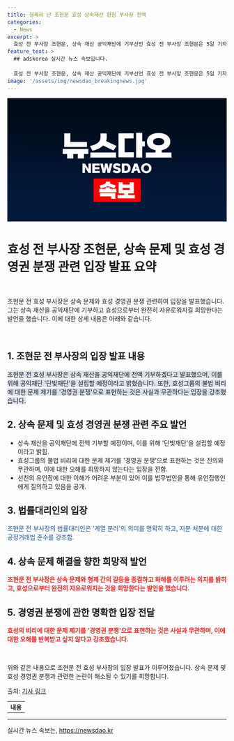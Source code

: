 ```yaml
---
title: 형제의 난 조현문 효성 상속재산 환원 부사장 전액
categories:
  - News
excerpt: >
  효성 전 부사장 조현문, 상속 재산 공익재단에 기부선언 효성 전 부사장 조현문은 5일 기자회견에서 상속 재산을 공익재단에 기부할 것을 선언했다. 단빛재단으로 명명된 이 공익재단은 상속 재산을 전액 기부받아 국가와 사회에 이바지할 계획이다. 조현문은 형제 간 갈등을 끝내고 화해를 이루고자 노력하며, 효성 그룹과의 거리감을 강조했다. 이에 대한 법률대리인의 해석과 선친의 유언장에 대한 의문도 제기되었다.
feature_text: >
  ## adskorea 실시간 뉴스 속보입니다.

  효성 전 부사장 조현문, 상속 재산 공익재단에 기부선언 효성 전 부사장 조현문은 5일 기자회견에서 상속 재산을 공익재단에 기부할 것을 선언했다. 단빛재단으로 명명된 이 공익재단은 상속 재산을 전액 기부받아 국가와 사회에 이바지할 계획이다. 조현문은 형제 간 갈등을 끝내고 화해를 이루고자 노력하며, 효성 그룹과의 거리감을 강조했다. 이에 대한 법률대리인의 해석과 선친의 유언장에 대한 의문도 제기되었다.
image: '/assets/img/newsdao_breakingnews.jpg'
---
```


<p><img src="/assets/img/newsdao_breakingnews.jpg" alt="adskorea 속보" /></p>

<h1>효성 전 부사장 조현문, 상속 문제 및 효성 경영권 분쟁 관련 입장 발표 요약</h1>

<p data-ke-size="size16">&nbsp;</p>

<p>조현문 전 효성 부사장은 상속 문제와 효성 경영권 분쟁 관련하여 입장을 발표했습니다. 그는 상속 재산을 공익재단에 기부하고 효성으로부터 완전히 자유로워지길 희망한다는 발언을 했습니다. 이에 대한 상세 내용은 아래와 같습니다.</p>

<p data-ke-size="size16">&nbsp;</p>

<h2>1. 조현문 전 부사장의 입장 발표 내용</h2>

<p><span style="background-color: #21538527;">조현문 전 효성 부사장은 상속 재산을 공익재단에 전액 기부하겠다고 발표했으며, 이를 위해 공익재단 '단빛재단'을 설립할 예정이라고 밝혔습니다. 또한, 효성그룹의 불법 비리에 대한 문제 제기를 '경영권 분쟁'으로 표현하는 것은 사실과 무관하다는 입장을 강조했습니다.</span></p>

<h2>2. 상속 문제 및 효성 경영권 분쟁 관련 주요 발언</h2>

<ul>
  <li>상속 재산을 공익재단에 전액 기부할 예정이며, 이를 위해 '단빛재단'을 설립할 예정이라고 밝힘.</li>
  <li>효성그룹의 불법 비리에 대한 문제 제기를 '경영권 분쟁'으로 표현하는 것은 진의와 무관하며, 이에 대한 오해를 희망하지 않는다는 입장을 전함.</li>
  <li>선친의 유언장에 대한 이해가 어려운 부분이 있어 이를 법무법인을 통해 유언집행인에게 질의하고 있음을 공개.</li>
</ul>

<h2>3. 법률대리인의 입장</h2>

<p><span style="color: #1a5490;">조현문 전 부사장의 법률대리인은 '계열 분리'의 의미를 명확히 하고, 지분 처분에 대한 공정거래법 준수를 강조함.</span></p>

<h2>4. 상속 문제 해결을 향한 희망적 발언</h2>

<p><b><span style="color: #ee2323;">조현문 전 부사장은 상속 문제와 형제 간의 갈등을 종결하고 화해를 이루려는 의지를 밝히고, 효성으로부터 완전히 자유로워지는 것을 희망한다는 발언을 했습니다.</span></b></p>

<h2>5. 경영권 분쟁에 관한 명확한 입장 전달</h2>

<p><b><span style="color: #ee2323;">효성의 비리에 대한 문제 제기를 '경영권 분쟁'으로 표현하는 것은 사실과 무관하며, 이에 대한 오해를 반복받고 싶지 않다고 강조했습니다.</span></b></p>

<p data-ke-size="size16">&nbsp;</p>

<p>위와 같은 내용으로 조현문 전 효성 부사장의 입장 발표가 이루어졌습니다. 상속 문제 및 효성 경영권 분쟁과 관련한 논란이 해소될 수 있기를 희망합니다.</p>

<p>출처: <a href="https://www.examplelink.com">기사 링크</a></p>

<table>
  <tr>
    <td style="text-align: center; height: 17px;"><b>내용</b></td>
  </tr>
</table>

<hr>
실시간 뉴스 속보는, <a href="https://newsdao.kr" rel="dofollow">https://newsdao.kr</a>


